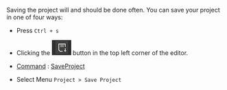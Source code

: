 Saving the project will and should be done often. You can save your project in one of four ways:

- Press `Ctrl + s`

- Clicking the ![saveicon](https://raw.githubusercontent.com/ZilchEngine/ZilchFiles/master/doc_files/1000.png) button in the top left corner of the editor.

- [ Command](https://github.com/ZilchEngine/ZilchDocs/blob/master/zilch_editor_documentation/zeromanual/editor/editorcommands/commands.markdown) : [ SaveProject](https://github.com/ZilchEngine/ZilchDocs/blob/master/code_reference/command_reference.markdown#saveproject)

- Select Menu `Project > Save Project`
 

 